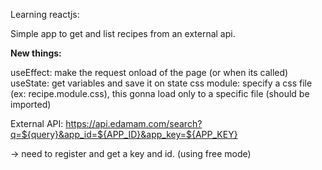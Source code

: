 Learning reactjs:

Simple app to get and list recipes from an external api.

<b>New things:</b>

useEffect: make the request onload of the page (or when its called)
useState: get variables and save it on state
css module: specify a css file (ex: recipe.module.css), this gonna load only to a specific file (should be imported)

External API:
https://api.edamam.com/search?q=${query}&app_id=${APP_ID}&app_key=${APP_KEY}

-> need to register and get a key and id. (using free mode)
